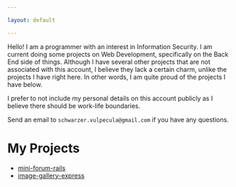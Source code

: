 ```yaml
---

layout: default

---
```


Hello! I am a programmer with an interest in Information Security. I am current doing some projects on Web Development, specifically on the Back End side of things.
Although I have several other projects that are not associated with this account, I believe they lack a certain charm, unlike the projects I have right here.
In other words, I am quite proud of the projects I have below.

I prefer to not include my personal details on this account publicly as I believe there should be work-life boundaries.

Send an email to `schwarzer.vulpecula@gmail.com` if you have any questions.

# My Projects
* [mini-forum-rails](./mini-forum-rails)
* [image-gallery-express](./image-gallery-express)
